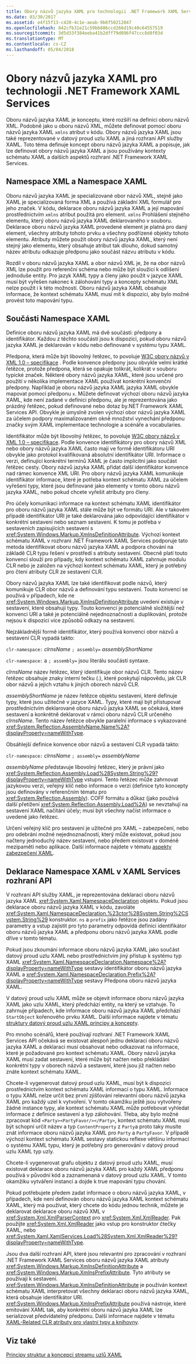 ```yaml
---
title: Obory názvů jazyka XAML pro technologii .NET Framework XAML Services
ms.date: 03/30/2017
ms.assetid: e4f15f13-c420-4c1e-aeab-9b6f50212047
ms.openlocfilehash: 842cfb31e21c59bb886ccd266d19c40c64557519
ms.sourcegitcommit: 3d5d33f384eeba41b2dff79d096f47ccc8d8f03d
ms.translationtype: MT
ms.contentlocale: cs-CZ
ms.lasthandoff: 05/04/2018
---
```

# <a name="xaml-namespaces-for-net-framework-xaml-services"></a>Obory názvů jazyka XAML pro technologii .NET Framework XAML Services
Oboru názvů jazyka XAML je konceptu, které rozšíří na definici oboru názvů XML. Podobně jako u oboru názvů XML, můžete definovat pomocí oboru názvů jazyka XAML `xmlns` atribut v kódu. Obory názvů jazyka XAML jsou také reprezentované v datový proud uzlu XAML a jiná rozhraní API služby XAML. Toto téma definuje koncept oboru názvů jazyka XAML a popisuje, jak lze definovat obory názvů jazyka XAML a jsou používány kontexty schématu XAML a dalších aspektů rozhraní .NET Framework XAML Services.  
  
## <a name="xml-namespace-and-xaml-namespace"></a>Namespace XML a Namespace XAML  
 Oboru názvů jazyka XAML je specializované obor názvů XML, stejně jako XAML je specializovaná forma XML a používá základní XML formulář pro jeho značek. V kódu, deklarace oboru názvů jazyka XAML a její mapování prostřednictvím `xmlns` atribut použitá pro element. `xmlns` Prohlášení stejného elementu, který oboru názvů jazyka XAML deklarovaného v souboru. Deklarace oboru názvů jazyka XAML provedené element je platná pro daný element, všechny atributy tohoto prvku a všechny podřízené objekty tohoto elementu. Atributy můžete použít obory názvů jazyka XAML, který není stejný jako elementu, který obsahuje atribut tak dlouho, dokud samotný název atributu odkazuje předponu jako součást názvu atributu v kódu.  
  
 Rozdíl v oboru názvů jazyka XAML a obor názvů XML je, že na obor názvů XML lze použít pro referenční schéma nebo může být sloužící k odlišení jednoduše entity. Pro jazyk XAML typy a členy jako použít v jazyce XAML musí být vyřešen nakonec k zálohování typy a koncepty schématu XML nelze použít i k této možnosti. Oboru názvů jazyka XAML obsahuje informace, že kontext schématu XAML musí mít k dispozici, aby bylo možné provést toto mapování typu.  
  
## <a name="xaml-namespace-components"></a>Součásti Namespace XAML  
 Definice oboru názvů jazyka XAML má dvě součásti: předpony a identifikátor. Každou z těchto součástí jsou k dispozici, pokud oboru názvů jazyka XAML je deklarován v kódu nebo definované v systému typu XAML.  
  
 Předpona, která může být libovolný řetězec, to povoluje [W3C obory názvů v XML 1.0 – specifikace](http://go.microsoft.com/fwlink/?LinkID=161735) . Podle konvence předpony jsou obvykle velmi krátké řetězce, protože předpona, která se opakuje tolikrát, kolikrát v souboru typické značek. Některé obory názvů jazyka XAML, které jsou určené pro použití v několika implementace XAML používat konkrétní konvenční předpony. Například je oboru názvů jazyka XAML jazyka XAML obvykle mapovat pomocí předponu `x`. Můžete definovat výchozí oboru názvů jazyka XAML, kde není zadané v definici předponu, ale je reprezentována jako prázdný řetězec, pokud definované nebo dotaz by.NET Framework XAML Services API. Obvykle je úmyslně zvolen výchozí obor názvů jazyka XAML za účelem podpory maximalizovaném okně množství vynechání předponu značky svým XAML implementace technologie a scénáře a vocabularies.  
  
 Identifikátor může být libovolný řetězec, to povoluje [W3C obory názvů v XML 1.0 – specifikace](http://go.microsoft.com/fwlink/?LinkID=161735). Podle konvence identifikátory pro obory názvů XML nebo obory názvů jazyka XAML často mají ve formě identifikátoru URI obvykle jako protokol kvalifikovaná absolutní identifikátor URI. Informace o verzi, definující konkrétní termínů XAML je často implicitní jako součást řetězec cesty. Obory názvů jazyka XAML přidat další identifikátor konvence nad rámec konvence XML URI. Pro obory názvů jazyka XAML komunikuje identifikátor informace, které je potřeba kontext schématu XAML za účelem vyřešení typy, které jsou definované jako elementy v tomto oboru názvů jazyka XAML, nebo pokud chcete vyřešit atributy pro členy.  
  
 Pro účely komunikaci informace na kontext schématu XAML identifikátor pro oboru názvů jazyka XAML stále může být ve formátu URI. Ale v takovém případě identifikátor URI je také deklarována jako odpovídající identifikátor v konkrétní sestavení nebo seznam sestavení. K tomu je potřeba v sestaveních zapisujících sestavení s <xref:System.Windows.Markup.XmlnsDefinitionAttribute>. Výchozí kontext schématu XAML v rozhraní .NET Framework XAML Services podporuje tato metoda identifikovat oboru názvů jazyka XAML a podpora chování na základě CLR typu řešení v prostředí s atributy sestavení. Obecně platí touto konvencí slouží pro případy, kdy kontext schématu XAML zahrnuje modulu CLR nebo je založen na výchozí kontext schématu XAML, který je potřebný pro čtení atributy CLR ze sestavení CLR.  
  
 Obory názvů jazyka XAML lze také identifikovat podle názvů, který komunikuje CLR obor názvů a definování typu sestavení. Touto konvencí se používá v případech, kde ne <xref:System.Windows.Markup.XmlnsDefinitionAttribute> uvedení existuje v sestavení, které obsahují typy. Touto konvencí je potenciálně složitější než konvenci URI a také je potenciálně nejednoznačnosti a duplikování, protože nejsou k dispozici více způsobů odkazy na sestavení.  
  
 Nejzákladnější formě identifikátor, který používá konvenci obor názvů a sestavení CLR vypadá takto:  
  
 `clr-namespace:` *clrnsName* `; assembly=` *assemblyShortName*  
  
 `clr-namespace:` a `; assembly=` jsou literálu součástí syntaxe.  
  
 *clrnsName* název řetězec, který identifikuje obor názvů CLR. Tento název řetězec obsahuje znaky interní tečku (.), které poskytují nápovědu, jak CLR obor názvů a jejich vztahu k jiných oborech názvů CLR.  
  
 *assemblyShortName* je název řetězce objektu sestavení, které definuje typy, které jsou užitečné v jazyce XAML. Typy, které mají být přistupovat prostřednictvím deklarované oboru názvů jazyka XAML se očekává, které sestavení a konkrétně deklarovat v rámci oboru názvů CLR určeného *clrnsName*. Tento název řetězce obvykle paralelní informace s vykazované <xref:System.Reflection.AssemblyName.Name%2A?displayProperty=nameWithType>.  
  
 Obsáhlejší definice konvence obor názvů a sestavení CLR vypadá takto:  
  
 `clr-namespace:` *clrnsName* `; assembly=` *assemblyName*  
  
 *assemblyName* představuje libovolný řetězec, který je právní jako <xref:System.Reflection.Assembly.Load%28System.String%29?displayProperty=nameWithType> vstupní. Tento řetězec může zahrnovat jazykovou verzi, veřejný klíč nebo informace o verzi (definice tyto koncepty jsou definovány v referenčním tématu pro <xref:System.Reflection.Assembly>). COFF formátu a důkaz (jako používá další přetížení <xref:System.Reflection.Assembly.Load%2A>) se nevztahují na sestavení XAML načítání účely; musí být všechny načíst informace o uvedené jako řetězec.  
  
 Určení veřejný klíč pro sestavení je užitečné pro XAML – zabezpečení, nebo pro odebrání možné nejednoznačnosti, který může existovat, pokud jsou načteny jednoduchý název sestavení, nebo předem existovat v doméně mezipaměti nebo aplikace. Další informace najdete v tématu [aspekty zabezpečení XAML](../../../docs/framework/xaml-services/xaml-security-considerations.md).  
  
## <a name="xaml-namespace-declarations-in-the-xaml-services-api"></a>Deklarace Namespace XAML v XAML Services rozhraní API  
 V rozhraní API služby XAML, je reprezentována deklaraci oboru názvů jazyka XAML <xref:System.Xaml.NamespaceDeclaration> objektu. Pokud jsou deklarace oboru názvů jazyka XAML v kódu, zavoláte <xref:System.Xaml.NamespaceDeclaration.%23ctor%28System.String%2CSystem.String%29> konstruktor. `ns` a `prefix` jako řetězce jsou zadány parametry a vstup zajistit pro tyto parametry odpovídá definici identifikátor oboru názvů jazyka XAML a předponu oboru názvů jazyka XAML podle dříve v tomto tématu.  
  
 Pokud jsou zkoumání informace oboru názvů jazyka XAML jako součást datový proud uzlu XAML nebo prostřednictvím jiný přístup k systému typ XAML <xref:System.Xaml.NamespaceDeclaration.Namespace%2A?displayProperty=nameWithType> sestavy identifikátor oboru názvů jazyka XAML a <xref:System.Xaml.NamespaceDeclaration.Prefix%2A?displayProperty=nameWithType> sestavy Předpona oboru názvů jazyka XAML.  
  
 V datový proud uzlu XAML může se objevit informace oboru názvů jazyka XAML jako uzlu XAML, který předchází entity, na který se vztahuje. To zahrnuje případech, kde informace oboru názvů jazyka XAML předchází `StartObject` kořenového prvku XAML. Další informace najdete v tématu [struktury datový proud uzlu XAML principy a koncepty](../../../docs/framework/xaml-services/understanding-xaml-node-stream-structures-and-concepts.md).  
  
 Pro mnoho scénářů, které používají rozhraní .NET Framework XAML Services API očekává se existovat alespoň jednu deklaraci oboru názvů jazyka XAML a deklaraci musí obsahovat nebo odkazovat na informace, které je požadované pro kontext schématu XAML. Obory názvů jazyka XAML musí zadat sestavení, které může být načten nebo překládání konkrétní typy v oborech názvů a sestavení, které jsou již načten nebo znáte kontext schématu XAML.  
  
 Chcete-li vygenerovat datový proud uzlu XAML, musí být k dispozici prostřednictvím kontext schématu XAML informací o typu XAML. Informace o typu XAML nelze určit bez první zjišťování relevantní oboru názvů jazyka XAML pro každý uzel k vytvoření. V tomto okamžiku ještě jsou vytvořeny žádné instance typy, ale kontext schématu XAML může potřebovat vyhledat informace z definice sestavení a typ zálohování. Třeba, aby bylo možné zpracovat kód `<Party><PartyFavor/></Party>`, kontext schématu XAML musí být schopní určit název a typ `ContentProperty` z `Party`a proto taky musíte znát informace oboru názvů jazyka XAML pro `Party` a `PartyFavor`. V případě výchozí kontext schématu XAML sestavy statickou reflexe většinu informací o systému XAML typu, který je potřebný pro generování v datový proud uzlu XAML typ uzly.  
  
 Chcete-li vygenerovat grafu objektu z datový proud uzlu XAML, musí existovat deklarace oboru názvů jazyka XAML pro každý XAML předponu používá v původní kód a zaznamenaná v datový proud uzlu XAML. V tomto okamžiku vytváření instancí a dojde k true mapování typu chování.  
  
 Pokud potřebujete předem zadat informace o oboru názvů jazyka XAML, v případech, kde není definován oboru názvů jazyka XAML kontext schématu XAML, který má používat, který chcete do kódu jednou technik, můžete je deklarovat deklarace oboru názvů XML v <xref:System.Xml.XmlParserContext> pro <xref:System.Xml.XmlReader>. Pak použijte <xref:System.Xml.XmlReader> jako vstup pro konstruktor čtečky XAML, nebo <xref:System.Xaml.XamlServices.Load%28System.Xml.XmlReader%29?displayProperty=nameWithType>.  
  
 Jsou dva další rozhraní API, které jsou relevantní pro zpracování v rozhraní .NET Framework XAML Services oboru názvů jazyka XAML atributy <xref:System.Windows.Markup.XmlnsDefinitionAttribute> a <xref:System.Windows.Markup.XmlnsPrefixAttribute>. Tyto atributy se používají k sestavení. <xref:System.Windows.Markup.XmlnsDefinitionAttribute> je používán kontext schématu XAML interpretovat všechny deklaraci oboru názvů jazyka XAML, která obsahuje identifikátor URI. <xref:System.Windows.Markup.XmlnsPrefixAttribute> používá nástroje, které emitování XAML tak, aby konkrétní oboru názvů jazyka XAML lze serializovat předvídatelný předponu. Další informace najdete v tématu [XAML-Related CLR atributy pro vlastní typy a knihovny](../../../docs/framework/xaml-services/xaml-related-clr-attributes-for-custom-types-and-libraries.md).  
  
## <a name="see-also"></a>Viz také  
 [Principy struktur a koncepcí streamu uzlů XAML](../../../docs/framework/xaml-services/understanding-xaml-node-stream-structures-and-concepts.md)
